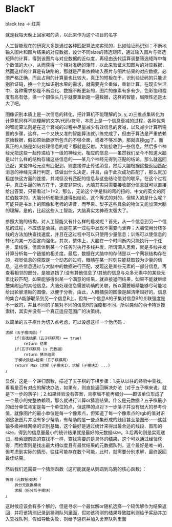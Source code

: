 # BlackT
black tea -> 红茶  

就是我每天晚上回家喝的茶，以此来作为这个项目的名字  

人工智能现在的研究大多是通过各种匹配算法来实现的，比如验证码识别：不断地输入图片和图片结果的对应数据，设计不同size的筛选矩阵，通过输入图片与筛选矩阵的计算，得到该图片与对应数据的近似度，再经由迭代运算调整筛选矩阵中每个数值的大小，从而获得一个相对准确的矩阵，以此来验证未知图片的对应数据，然而这样的计算是有缺陷的，那就是严重依赖输入图片与图片结果的对应数据，必须严格正确，而且占用的计算量也比较大，真正的短板在于，识别验证码的只能识别验证码，换一个比如识别水果的需求，就需要完全重做，重新计算，在现实生活中，各种需求都是不断变化、数据不断更新的，图片的像素有多有少，色彩饱和程度有高有低，换一个摄像头几乎就要重新跑一遍数据，这样的智能，局限性还是太大了吧。  

图像识别本质上是一次信息的转化，把计算机不能理解的(x, y, z)三维点集转化为计算机同样不能理解的文字/代码/符号，本质上是一个信息衰减的过程，各种优秀的智能算法则是在这个衰减的过程中尽量减少有效信息的衰减，以及减少计算所需要的步骤，这样，一个又快又准的智能算法就训练完成了，但由于算法是严重依赖原始数据，假如原始数据所包含的不够全面，或者不够准确，那就直接gg了。而真正的人脑是如何处理信息的呢？那就是反射。大脑接收到一些信息，然后多个神经元把这些一起传递给下一级的神经元，相应的信息——虽然我们至今不知道大脑是以什么样的结构存储这些信息的——某几个神经元得到匹配的结论，那么就返回匹配，某些神经元没有匹配到，则直接停止传递消息，然后大脑根据这些返回匹配消息的神经元进行判定，该做出什么决定，并且，由于此次成功匹配了，那么就加粗加快这方面的连接，并减低没有匹配的信息与这些结论信息的联系。在这个过程中，真正牛逼的地方在于，速度非常快，大脑其实只需要接收部分信息就可以直接给出答案，只要看过1+1=2，那么，无论这个字是斜的弯的扭的，中文的英文的阿拉伯数字的，大脑分析都能迅速得出结论，这个等式的对的，但输入的是什么呢？可能只是书本上的图像和老师的语音，而苹果、梨子这些具象的物体又能加深大脑的理解。是的，比起这些人工智能，大脑真实太神奇太强大了。  

参照大脑的结构，对人工智能又有什么样的启发呢？首先，从一个信息到另一个信息的过程，不应该是衰减，而是在某一过程中发现不需要而舍弃；大脑使用分枝多线的方法加快查找速度，并且在这过程中可以只使用少量信息；训练可以使信息的转化向某一方面定向强化。其次，整体上，大脑在一个时间断内只能执行一个任务，呈线性，但具体到某一个任务时执行多线并发，所谓深入思索，就是多线并发计算分析每一个链接的相关度。最后，数据在大脑中的存储是以一个网状结构存在的，视觉信息的获取是一个动态的过程，眼睛在某一时刻只能获取较为少量的信息，这些信息通过与大脑中的数据进行匹配，发现这是某些元素的一部分信息，再查看相邻的部分，是被遮挡了/没有其他信息了/其他的信息与众多元素中的某些元素比较匹配，如果能够得出某一个满意的结果，就直接返回结果，如果不能就继续搜集附近的其他信息。大脑处理信息需要明确的关联，所以需要眼睛能够尽可能地给出轮廓清晰的图像，以便于分析。由此，人眼捕获的图像是越清晰越好的。信息的集合A能够联系到另一个信息B上，但每一个信息A的子集对信息B的关联强度是不一致的，并且不同的子集对不同的信息B的强度都不同，所以类似的萌卡特罗搜索树，其实并没有一个真正适应范围广的决策树。  

以简单的五子棋作为切入点考虑，可以设想这样一个伪代码：  
```
求解（五子棋棋局）「  
    if(查找结果（五子棋棋局）== true)  
        return 结果  
    if(五子棋棋局 is 元数据）  
        return 猜测结果  
    子模块数组=检索（五子棋棋局）  
    return Max（求解（子模块1），求解（子模块2）...)  
」
```
显然，这是一个递归函数，描述了五子棋的下棋步骤：1.先从以往的经验中查找，看看是否有对应的解决办法，如果有，则直接返回解决办法（对于五子棋来说，就是下一步的落子）；2.如果经验没有答案，且棋局不能再细分——即该单位形成了一个最小的完整依赖项，那么就进行计算or猜测结果。什么是元数据？五子棋最小的细分单位肯定是每一个单位的点，但这样的点对下一步落子并没有很大的参考价值，就像图片的最小单位是每一个像素点，但知道了每一个像素点的rgb的值对识别这张图片并没有多少帮助，有帮助的是一些点集形成的线段甚至是图形——这就输多级神经网络的识别基础，这个最好是通过统计来得出最合适的线段、图形的size，得到的信息量最小的统计结果就是最好的元数据size。3.后两句则是实现递归，检索跟前面的查找不一样，查找需要的是具体的结果，这个可以通过经验获得，而检索则是找出最大相似度且有最优结果的元数据队列，这个最好是唯一的，但考虑到实际的情形，往往可能存在数个可能，此时，就需要分别求解，最终返回最佳结果。  

然后我们还需要一个猜测函数（这可能就是从鹦鹉到乌鸦的核心函数）：
```
猜测（元数据模块）「  
    拆分元数据模块  
    求解（拆分后子模块）  
」
```
这时候应该会有多个解的，但是寻求一个最优解or随机选择一个较优解作为结果返回，并将该猜测记录到猜测队列里面，假如该猜测的结果导致胜利则给予奖励并加入查找队列，假如导致失败，则给予惩罚并加入舍弃队列里面  


